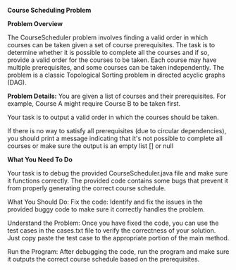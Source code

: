 **Course Scheduling Problem**

**Problem Overview**

The CourseScheduler problem involves finding a valid order in which courses can be taken given a set of course prerequisites. The task is to determine whether it is possible to complete all the courses and if so, provide a valid order for the courses to be taken. Each course may have multiple prerequisites, and some courses can be taken independently. The problem is a classic Topological Sorting problem in directed acyclic graphs (DAG).

**Problem Details:**
You are given a list of courses and their prerequisites. For example, Course A might require Course B to be taken first.

Your task is to output a valid order in which the courses should be taken.

If there is no way to satisfy all prerequisites (due to circular dependencies), you should print a message indicating that it's not possible to complete all courses or make sure the output is an empty list [] or null

**What You Need To Do**

Your task is to debug the provided CourseScheduler.java file and make sure it functions correctly. The provided code contains some bugs that prevent it from properly generating the correct course schedule.

What You Should Do:
Fix the code: Identify and fix the issues in the provided buggy code to make sure it correctly handles the problem.

Understand the Problem: Once you have fixed the code, you can use the test cases in the cases.txt file to verify the correctness of your solution. Just copy paste the test case to the appropriate portion of the main method. 

Run the Program: After debugging the code, run the program and make sure it outputs the correct course schedule based on the prerequisites.


